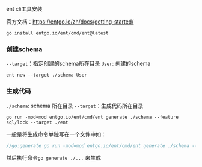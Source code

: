 

ent cli工具安装

官方文档：https://entgo.io/zh/docs/getting-started/

```shell
go install entgo.io/ent/cmd/ent@latest
```

### 创建schema
`--target`：指定创建的schema所在目录
`User`: 创建的schema

```shell
ent new --target ./schema User
```

### 生成代码
`./schema`: schema 所在目录
`--target`：生成代码所在目录
```shell
go run -mod=mod entgo.io/ent/cmd/ent generate ./schema --feature sql/lock --target ./ent
```
一般是将生成命令单独写在一个文件中如：
```go
//go:generate go run -mod=mod entgo.io/ent/cmd/ent generate ./schema --feature sql/lock --target ./ent
```
然后执行命令`go generate ./...` 来生成